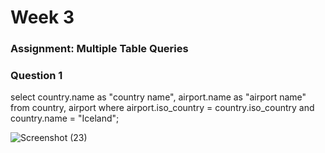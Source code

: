 # Week 3

### Assignment: Multiple Table Queries

### Question 1
select country.name as "country name", airport.name as "airport name"  from country, airport 
where airport.iso_country = country.iso_country and country.name = "Iceland";

![Screenshot (23)](https://github.com/user-attachments/assets/d92cdd67-dab7-4844-92dc-f8c4b04cb80a)

